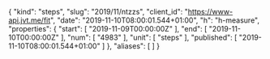 {
  "kind": "steps",
  "slug": "2019/11/ntzzs",
  "client_id": "https://www-api.jvt.me/fit",
  "date": "2019-11-10T08:00:01.544+01:00",
  "h": "h-measure",
  "properties": {
    "start": [
      "2019-11-09T00:00:00Z"
    ],
    "end": [
      "2019-11-10T00:00:00Z"
    ],
    "num": [
      "4983"
    ],
    "unit": [
      "steps"
    ],
    "published": [
      "2019-11-10T08:00:01.544+01:00"
    ]
  },
  "aliases": [
  ]
}
